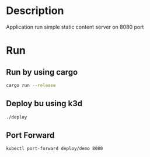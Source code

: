 # Description
 Application run simple static content server on 8080 port
# Run
## Run by using cargo
```bash
cargo run --release
```

## Deploy bu using k3d
```bash
./deploy
```
## Port Forward
```bash
kubectl port-forward deploy/demo 8080
```


